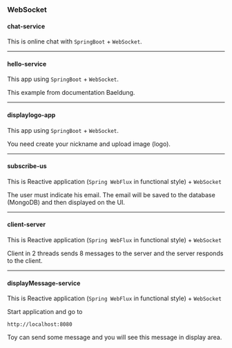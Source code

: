 ### WebSocket

#### chat-service

This is online chat with `SpringBoot` + `WebSocket`.

___

#### hello-service

This app using `SpringBoot` + `WebSocket`.

This example from documentation Baeldung.

___

#### displaylogo-app

This app using `SpringBoot` + `WebSocket`.

You need create your nickname and upload image (logo).

___

#### subscribe-us

This is Reactive application (`Spring WebFlux` in functional style) + `WebSocket`

The user must indicate his email.
The email will be saved to the database (MongoDB) and then displayed on the UI.

___

#### client-server

This is Reactive application (`Spring WebFlux` in functional style) + `WebSocket`

Client in 2 threads sends 8 messages to the server and the server responds to the client.

___

#### displayMessage-service

This is Reactive application (`Spring WebFlux` in functional style) + `WebSocket`

Start application and go to

    http://localhost:8080
    
Toy can send some message and you will see this message in display area.
